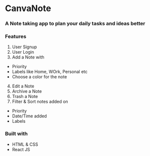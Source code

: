 
# CanvaNote

 
 ### A Note taking app to plan your daily tasks and ideas better
 
 ### Features
1. User Signup
2. User Login
3. Add a Note with
  - Priority
  - Labels like Home, WOrk, Personal etc
  - Choose a color for the note
4. Edit a Note
5. Archive a Note 
6. Trash a Note
7. Filter & Sort notes added on
  - Priority
  - Date/Time added
  - Labels

### Built with
 - HTML & CSS
 - React JS
   
